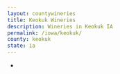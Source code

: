 ```yaml
---
layout: countywineries
title: Keokuk Wineries
description: Wineries in Keokuk IA
permalink: /iowa/keokuk/
county: keokuk
state: ia
---
```

-
